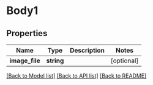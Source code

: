 # Body1

## Properties
Name | Type | Description | Notes
------------ | ------------- | ------------- | -------------
**image_file** | **string** |  | [optional] 

[[Back to Model list]](../../README.md#documentation-for-models) [[Back to API list]](../../README.md#documentation-for-api-endpoints) [[Back to README]](../../README.md)


